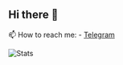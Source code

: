 ## Hi there 👋


📫 How to reach me:
    - [Telegram]()

![Stats](https://github-readme-stats.vercel.app/api?username=giacomogroppi&show_icons=true)
